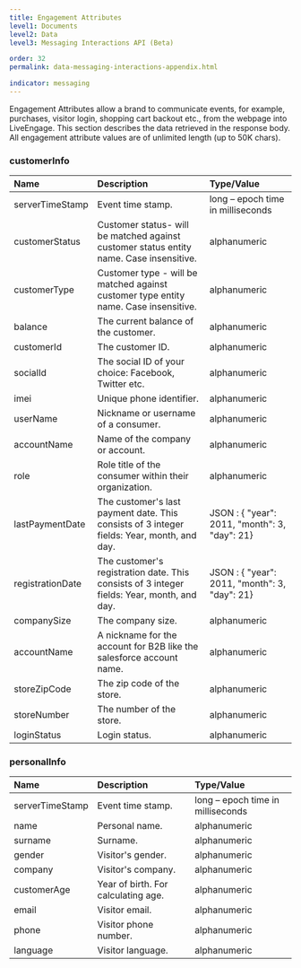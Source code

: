 ```yaml
---
title: Engagement Attributes
level1: Documents
level2: Data
level3: Messaging Interactions API (Beta)

order: 32
permalink: data-messaging-interactions-appendix.html

indicator: messaging
---
```

Engagement Attributes allow a brand to communicate events, for example, purchases, visitor login, shopping cart backout etc., from the webpage into LiveEngage. This section describes the data retrieved in the response body. All engagement attribute values are of unlimited length (up to 50K chars).

###  customerInfo

| Name            | Description                        | Type/Value |
| :---------      | :---------------                   | :----------|
| serverTimeStamp | Event time stamp.  | long – epoch time in milliseconds|
| customerStatus  | Customer status- will be matched against customer status entity name. Case insensitive.| alphanumeric|
| customerType    | Customer type - will be matched against customer type entity name. Case insensitive. | alphanumeric|
| balance         | The current balance of the customer. | alphanumeric|
| customerId      | The customer ID. | alphanumeric|
| socialId        | The social ID of your choice: Facebook, Twitter etc. | alphanumeric|
| imei            | Unique phone identifier.   | alphanumeric|
| userName        | Nickname or username of a consumer. | alphanumeric|
| accountName     | Name of the company or account.| alphanumeric|
| role            | Role title of the consumer within their organization. | alphanumeric|
| lastPaymentDate | The customer's last payment date. This consists of 3 integer fields: Year, month, and day. | JSON : { "year": 2011, "month": 3, "day": 21}|
| registrationDate| The customer's registration date. This consists of 3 integer fields: Year, month, and day. | JSON : { "year": 2011, "month": 3, "day": 21}|
| companySize     | The company size. | alphanumeric|
| accountName     | A nickname for the account for B2B like the salesforce account name. | alphanumeric|
| storeZipCode    | The zip code of the store. | alphanumeric|
| storeNumber     | The number of the store.| alphanumeric|
| loginStatus     | Login status. | alphanumeric|

###  personalInfo

| Name            | Description            | Type/Value |
| :---------      | :---------------       | :----------|
| serverTimeStamp | Event time stamp.      | long – epoch time in milliseconds|
| name            | Personal name.         | alphanumeric|
| surname         | Surname.               | alphanumeric|
| gender          | Visitor's gender.      | alphanumeric|
| company         | Visitor's company.     | alphanumeric|
| customerAge     | Year of birth. For calculating age. | alphanumeric|
| email           | Visitor email.         | alphanumeric|
| phone           | Visitor phone number.  | alphanumeric|
| language        | Visitor language.      | alphanumeric|


